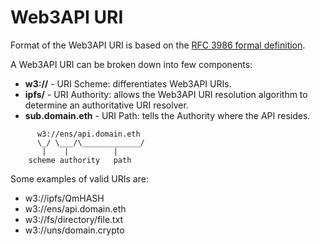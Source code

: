 # Web3API URI

Format of the Web3API URI is based on the [RFC 3986 formal definition](https://tools.ietf.org/html/rfc3986#section-3).

A Web3API URI can be broken down into few components:
* **w3://** - URI Scheme: differentiates Web3API URIs.
* **ipfs/** - URI Authority: allows the Web3API URI resolution algorithm to determine an authoritative URI resolver.
* **sub.domain.eth** - URI Path: tells the Authority where the API resides.

```
      w3://ens/api.domain.eth
      \_/ \___/\_____________/
       |    |          |     
    scheme authority   path
````

Some examples of valid URIs are:
 * w3://ipfs/QmHASH
 * w3://ens/api.domain.eth
 * w3://fs/directory/file.txt
 * w3://uns/domain.crypto
